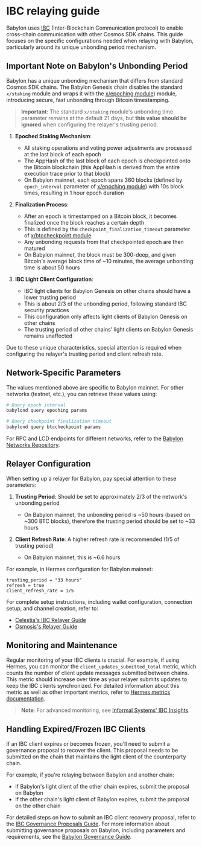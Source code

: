 # IBC relaying guide

Babylon uses [IBC](https://ibcprotocol.dev/)
(Inter-Blockchain Communication protocol) to enable cross-chain
communication with other Cosmos SDK chains. This guide focuses on the specific
configurations needed
when relaying with Babylon, particularly around its unique unbonding period
mechanism.

## Important Note on Babylon's Unbonding Period

Babylon has a unique unbonding mechanism that differs from standard Cosmos SDK
chains. The Babylon Genesis chain disables the standard `x/staking` module and
wraps it with the [x/epoching module](https://github.com/babylonlabs-io/babylon/blob/main/x/epoching/README.md)) module, introducing secure, fast unbonding
through Bitcoin timestamping.

> **Important**: The standard `x/staking` module's unbonding time parameter
> remains at the default 21 days, but **this value should be ignored** when
> configuring the relayer's trusting period.

1. **Epoched Staking Mechanism**:
    - All staking operations and voting power adjustments are processed at the
      last block of each epoch
    - The AppHash of the last block of each epoch is checkpointed onto the Bitcoin blockchain
      (this AppHash is derived from the entire execution trace prior to that block)
    - On Babylon mainnet, each epoch spans 360 blocks (defined by `epoch_interval` parameter
      of [x/epoching module](https://github.com/babylonlabs-io/babylon/blob/main/x/epoching/README.md)) with 10s block times, resulting in 1 hour epoch duration

2. **Finalization Process**:
    - After an epoch is timestamped on a Bitcoin block, it becomes finalized
      once the block reaches a certain depth
    - This is defined by the `checkpoint_finalization_timeout` parameter
      of [x/btccheckpoint module](https://github.com/babylonlabs-io/babylon/blob/main/x/btccheckpoint/README.md)
    - Any unbonding requests from that checkpointed epoch are then matured
    - On Babylon mainnet, the block must be 300-deep, and given Bitcoin's average block time of ~10 minutes, the average unbonding
      time is about 50 hours

3. **IBC Light Client Configuration**:
    - IBC light clients for Babylon Genesis on other chains should have a lower
      trusting period
    - This is about 2/3 of the unbonding period, following standard IBC security
      practices
    - This configuration only affects light clients of Babylon Genesis on other
      chains
    - The trusting period of other chains' light clients on Babylon Genesis
      remains unaffected

Due to these unique characteristics, special attention is required when
configuring the relayer's trusting period and client refresh rate.

## Network-Specific Parameters

The values mentioned above are specific to Babylon mainnet. For other networks (testnet, etc.), you can retrieve these values using:

```bash
# Query epoch interval
babylond query epoching params

# Query checkpoint finalization timeout
babylond query btccheckpoint params
```

For RPC and LCD endpoints for different networks, refer to the [Babylon Networks Repository](https://github.com/babylonlabs-io/networks/tree/main/bbn-test-5).

## Relayer Configuration

When setting up a relayer for Babylon, pay special attention to these
parameters:

1. **Trusting Period**: Should be set to approximately 2/3 of the network's
   unbonding period
    - On Babylon mainnet, the unbonding period is ~50 hours (based on ~300 BTC blocks), therefore the trusting period should be set to ~33 hours

2. **Client Refresh Rate**: A higher refresh rate is recommended (1/5 of
   trusting period)
    - On Babylon mainnet, this is ~6.6 hours

For example, in Hermes configuration for Babylon mainnet:

```[[chains]]
trusting_period = "33 hours"
refresh = true
client_refresh_rate = 1/5
```

For complete setup instructions, including wallet configuration, connection
setup, and channel creation, refer to:

- [Celestia's IBC Relayer Guide](https://docs.celestia.org/how-to-guides/ibc-relayer)
- [Osmosis's Relayer Guide](https://docs.osmosis.zone/osmosis-core/relaying/relayer-guide)

## Monitoring and Maintenance

Regular monitoring of your IBC clients is crucial. For example, if using Hermes,
you can monitor the `client_updates_submitted_total` metric, which counts the
number of client update messages submitted between chains. This metric should
increase over time as your relayer submits updates to keep the IBC clients
synchronized. For detailed information about this metric as well as other
important metrics, refer
to [Hermes metrics documentation](https://hermes.informal.systems/documentation/telemetry/operators.html#what-is-the-overall-ibc-status-of-each-network).

> **Note**: For advanced monitoring,
> see [Informal Systems' IBC Insights](https://insights.informal.systems/noble/osmosis).

## Handling Expired/Frozen IBC Clients

If an IBC client expires or becomes frozen, you'll need to submit a governance
proposal to recover the client. This proposal needs to be submitted on the chain
that maintains the light client of the counterparty chain.

For example, if you're relaying between Babylon and another chain:

- If Babylon's light client of the other chain expires, submit the proposal on
  Babylon
- If the other chain's light client of Babylon expires, submit the proposal on
  the other chain

For detailed steps on how to submit an IBC client recovery proposal, refer to
the [IBC Governance Proposals Guide](https://ibc.cosmos.network/main/ibc/proposals.html#steps).
For more information about submitting governance proposals on Babylon, including
parameters and requirements, see
the [Babylon Governance Guide](https://docs.babylonlabs.io/guides/governance/). 